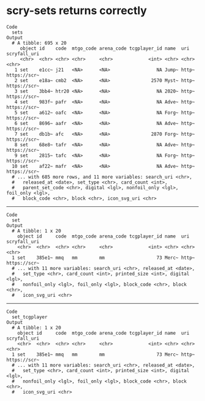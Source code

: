 # scry-sets returns correctly

    Code
      sets
    Output
      # A tibble: 695 x 20
         object id    code  mtgo_code arena_code tcgplayer_id name  uri   scryfall_uri
         <chr>  <chr> <chr> <chr>     <chr>             <int> <chr> <chr> <chr>       
       1 set    e1cc~ j21   <NA>      <NA>                 NA Jump~ http~ https://scr~
       2 set    e18a~ cmb2  <NA>      <NA>               2570 Myst~ http~ https://scr~
       3 set    3bb4~ htr20 <NA>      <NA>                 NA 2020~ http~ https://scr~
       4 set    983f~ pafr  <NA>      <NA>                 NA Adve~ http~ https://scr~
       5 set    a612~ oafc  <NA>      <NA>                 NA Forg~ http~ https://scr~
       6 set    8696~ aafr  <NA>      <NA>                 NA Adve~ http~ https://scr~
       7 set    db1b~ afc   <NA>      <NA>               2870 Forg~ http~ https://scr~
       8 set    68e8~ tafr  <NA>      <NA>                 NA Adve~ http~ https://scr~
       9 set    2815~ tafc  <NA>      <NA>                 NA Forg~ http~ https://scr~
      10 set    af22~ mafr  <NA>      <NA>                 NA Adve~ http~ https://scr~
      # ... with 685 more rows, and 11 more variables: search_uri <chr>,
      #   released_at <date>, set_type <chr>, card_count <int>,
      #   parent_set_code <chr>, digital <lgl>, nonfoil_only <lgl>, foil_only <lgl>,
      #   block_code <chr>, block <chr>, icon_svg_uri <chr>

---

    Code
      set
    Output
      # A tibble: 1 x 20
        object id     code  mtgo_code arena_code tcgplayer_id name  uri   scryfall_uri
        <chr>  <chr>  <chr> <chr>     <chr>             <int> <chr> <chr> <chr>       
      1 set    385e1~ mmq   mm        mm                   73 Merc~ http~ https://scr~
      # ... with 11 more variables: search_uri <chr>, released_at <date>,
      #   set_type <chr>, card_count <int>, printed_size <int>, digital <lgl>,
      #   nonfoil_only <lgl>, foil_only <lgl>, block_code <chr>, block <chr>,
      #   icon_svg_uri <chr>

---

    Code
      set_tcgplayer
    Output
      # A tibble: 1 x 20
        object id     code  mtgo_code arena_code tcgplayer_id name  uri   scryfall_uri
        <chr>  <chr>  <chr> <chr>     <chr>             <int> <chr> <chr> <chr>       
      1 set    385e1~ mmq   mm        mm                   73 Merc~ http~ https://scr~
      # ... with 11 more variables: search_uri <chr>, released_at <date>,
      #   set_type <chr>, card_count <int>, printed_size <int>, digital <lgl>,
      #   nonfoil_only <lgl>, foil_only <lgl>, block_code <chr>, block <chr>,
      #   icon_svg_uri <chr>

